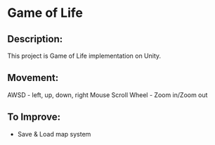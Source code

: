 ﻿# Game of Life

## Description:
This project is Game of Life implementation on Unity.

## Movement:
AWSD - left, up, down, right
Mouse Scroll Wheel - Zoom in/Zoom out

## To Improve:
* Save & Load map system